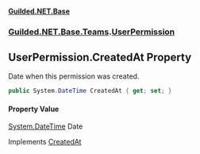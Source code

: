 #### [Guilded.NET.Base](Guilded_NET_Base.md 'Guilded.NET.Base')
### [Guilded.NET.Base.Teams](Guilded_NET_Base.md#Guilded_NET_Base_Teams 'Guilded.NET.Base.Teams').[UserPermission](UserPermission.md 'Guilded.NET.Base.Teams.UserPermission')
## UserPermission.CreatedAt Property
Date when this permission was created.  
```csharp
public System.DateTime CreatedAt { get; set; }
```
#### Property Value
[System.DateTime](https://docs.microsoft.com/en-us/dotnet/api/System.DateTime 'System.DateTime')
Date

Implements [CreatedAt](IPermission_CreatedAt.md 'Guilded.NET.Base.Teams.IPermission.CreatedAt')  
